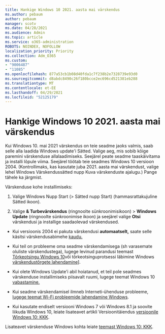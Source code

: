 ```yaml
---
title: Hankige Windows 10 2021. aasta mai värskendus
ms.author: pebaum
author: pebaum
manager: scotv
ms.date: 04/28/2021
ms.audience: Admin
ms.topic: article
ms.service: o365-administration
ROBOTS: NOINDEX, NOFOLLOW
localization_priority: Priority
ms.collection: Adm_O365
ms.custom:
- "9006487"
- "11085"
ms.openlocfilehash: 877a53cb1b08d40fda1c7f238b2e7328739e93d0
ms.sourcegitcommit: d8abdc8490c26f180bcce2ec696cd521381eb288
ms.translationtype: MT
ms.contentlocale: et-EE
ms.lasthandoff: 04/29/2021
ms.locfileid: "52125179"
---
```

# <a name="get-the-windows-10-may-2021-update"></a>Hankige Windows 10 2021. aasta mai värskendus

Kui Windows 10. mai 2021 värskendus on teie seadme jaoks valmis, saab selle alla laadida Windows update'i Sätted. Valige aeg, mis sobib kõige paremini värskenduse allalaadimiseks. Seejärel peate seadme taaskäivitama ja installi lõpule viima. Seejärel töötab teie seadmes Windows 10 versioon 2004. (Kontrollimaks, kas kasutate juba 2021. aasta  mai värskendust, valige lehel Windows Värskendussätted nupp Kuva värskenduste ajalugu.) Pange tähele ka järgmist.  

Värskenduse kohe installimiseks:

1. Valige Windows Nupp Start (> Sätted nupp Start) (hammasrattakujuline Sätted ikoon).

1. Valige **& Turbevärskendus** (ringnoolte sünkroonimisikoon) > **Windows Update** (ringnoolte sünkroonimise ikoon) ja seejärel valige **Otsi** värskendusi ja installige saadaolevad värskendused. 

- Kui versioonis 2004 ei pakuta värskendusi **automaatselt,** saate selle käsitsi värskendusabimehe [kaudu.](https://www.microsoft.com/software-download/windows10)

- Kui teil on probleeme oma seadme värskendamisega (sh varasemate oluliste värskendustega), lugege levinud parandusi teemast [Tõrkeotsingu Windows 10](https://support.microsoft.com/windows/troubleshoot-problems-updating-windows-10-188c2b0f-10a7-d72f-65b8-32d177eb136c)või tõrkeotsinguprotsessi läbimine Windows [värskendustõrgete lahendamine](https://support.microsoft.com/sbs/windows/fix-windows-update-errors-18b693b5-7818-5825-8a7e-2a4a37d6d787)].

- Kui olete Windows Update'i abil hoiatanud, et teil pole seadmes värskenduse installimiseks piisavalt ruumi, lugege teemat Windows 10 [vabastamine.](https://support.microsoft.com/help/4013876)

- Kui seadme värskendamisel ilmneb Interneti-ühenduse probleeme, [lugege teemat Wi-Fi probleemide lahendamine Windows](https://support.microsoft.com/windows/fix-wi-fi-connection-issues-in-windows-9424a1f7-6a3b-65a6-4d78-7f07eee84d2c).

- Kui kasutate endiselt versiooni Windows 7 või Windows 8.1 ja soovite liikuda Windows 10, leiate lisateavet artikli Versioonitäiendus [versioonile Windows 10: KKK](https://support.microsoft.com/windows/upgrade-to-windows-10-faq-cce52341-7943-594e-72ce-e1cf00382445).

Lisateavet värskenduse Windows kohta leiate [teemast Windows 10: KKK](https://support.microsoft.com/windows/windows-update-faq-8a903416-6f45-0718-f5c7-375e92dddeb2).


